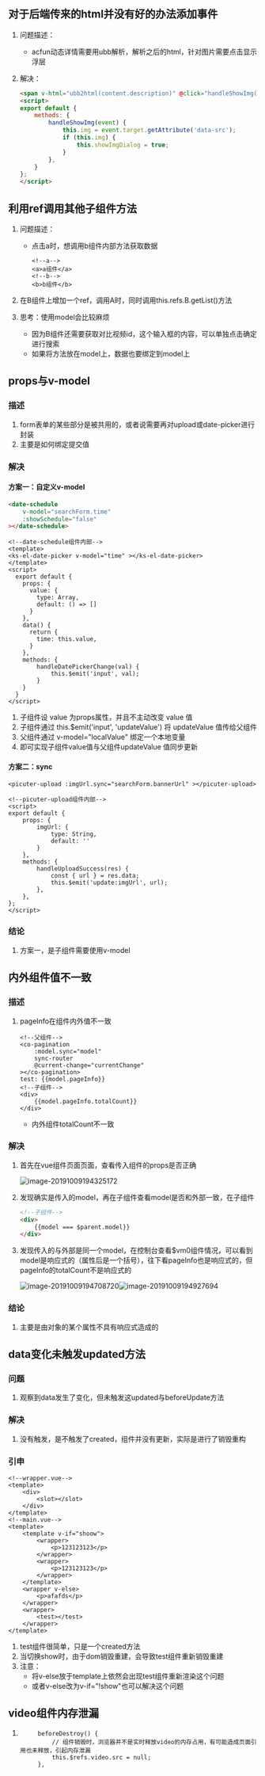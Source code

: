 

## 对于后端传来的html并没有好的办法添加事件

1. 问题描述：

   - acfun动态详情需要用ubb解析，解析之后的html，针对图片需要点击显示浮层

2. 解决：

   ```html
   <span v-html="ubb2html(content.description)" @click="handleShowImg($event)"></span>
   <script>
   export default {
       methods: {
           handleShowImg(event) {
               this.img = event.target.getAttribute('data-src');
               if (this.img) {
                   this.showImgDialog = true;
               }
           },
       }
   };
   </script>
   ```

   

## 利用ref调用其他子组件方法

1. 问题描述：

   - 点击a时，想调用b组件内部方法获取数据

     ```vue
     <!--a-->
     <a>a组件</a>
     <!--b-->
     <b>b组件</b>
     ```

     

2. 在B组件上增加一个ref，调用A时，同时调用this.refs.B.getList()方法

3. 思考：使用model会比较麻烦

   - 因为B组件还需要获取对比视频id，这个输入框的内容，可以单独点击确定进行搜索
   - 如果将方法放在model上，数据也要绑定到model上

## props与v-model

### 描述

1. form表单的某些部分是被共用的，或者说需要再对upload或date-picker进行封装
2. 主要是如何绑定提交值

### 解决

#### 方案一：自定义v-model

```html
<date-schedule
    v-model="searchForm.time"
    :showSchedule="false"
></date-schedule>
```

```vue
<!--date-schedule组件内部-->
<template>
<ks-el-date-picker v-model="time" ></ks-el-date-picker>
</template>
<script>
  export default {
    props: {
      value: {
        type: Array,
        default: () => []
      }
    },
    data() {
      return {
        time: this.value,
      }
    },    
    methods: {
        handleDatePickerChange(val) {
            this.$emit('input', val);
        }
    }
  }
</script>
```

1. 子组件设 value 为props属性，并且不主动改变 value 值
2. 子组件通过 this.$emit('input', 'updateValue') 将 updateValue 值传给父组件
3. 父组件通过 v-model="localValue" 绑定一个本地变量
4. 即可实现子组件value值与父组件updateValue 值同步更新

#### 方案二：sync

```vue
<picuter-upload :imgUrl.sync="searchForm.bannerUrl" ></picuter-upload>
```

```vue
<!--picuter-upload组件内部-->
<script>
export default {
    props: {
        imgUrl: {
            type: String,
            default: ''
        }
    },
    methods: {
        handleUploadSuccess(res) {
            const { url } = res.data;
            this.$emit('update:imgUrl', url);
        },
    },
};
</script>
```

### 结论

1. 方案一，是子组件需要使用v-model



## 内外组件值不一致

### 描述

1. pageInfo在组件内外值不一致

   ```vue
   <!--父组件-->
   <co-pagination
       :model.sync="model"
       sync-router
       @current-change="currentChange"
   ></co-pagination>
   test: {{model.pageInfo}}
   <!--子组件-->
   <div>
       {{model.pageInfo.totalCount}}
   </div>
   ```

   - 内外组件totalCount不一致

### 解决

1. 首先在vue组件页面页面，查看传入组件的props是否正确

   ![image-20191009194325172](问题处理.assets/image-20191009194325172.png)

2. 发现确实是传入的model，再在子组件查看model是否和外部一致，在子组件

   ```html
   <!--子组件-->
   <div>
       {{model === $parent.model}}
   </div>
   ```

3. 发现传入的与外部是同一个model，在控制台查看$vm0组件情况，可以看到model是响应式的（属性后是一个括号），往下看pageInfo也是响应式的，但pageInfo的totalCount不是响应式的

   ![image-20191009194708720](问题处理.assets/image-20191009194708720.png)![image-20191009194927694](问题处理.assets/image-20191009194927694-1122112.png)

### 结论

1. 主要是由对象的某个属性不具有响应式造成的

## data变化未触发updated方法

### 问题

1. 观察到data发生了变化，但未触发这updated与beforeUpdate方法

### 解决

1. 没有触发，是不触发了created，组件并没有更新，实际是进行了销毁重构

### 引申

```vue
<!--wrapper.vue-->
<template>
    <div>
        <slot></slot>
    </div>
</template>
<!--main.vue-->
<template>
    <template v-if="shoow">
        <wrapper>
            <p>123123123</p>
        </wrapper>
        <wrapper>
            <p>123123123</p>
        </wrapper>
    </template>
    <wrapper v-else>
        <p>afafds</p>
    </wrapper>
    <wrapper>
        <test></test>
    </wrapper>
</template>
```

1. test组件很简单，只是一个created方法
2. 当切换show时，由于dom销毁重建，会导致test组件重新销毁重建
3. 注意：
   - 将v-else放于template上依然会出现test组件重新渲染这个问题
   - 或者v-else改为v-if="!show"也可以解决这个问题

## video组件内存泄漏

1. ```
        beforeDestroy() {
            // 组件销毁时，浏览器并不是实时释放video的内存占用，有可能造成页面引用也未释放，引起内存泄漏 
            this.$refs.video.src = null;
        },
   ```

# 



